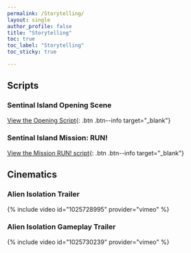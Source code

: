 ```yaml
---
permalink: /Storytelling/
layout: single
author_profile: false
title: "Storytelling"
toc: true
toc_label: "Storytelling"
toc_sticky: true

---
```


## Scripts
### Sentinal Island Opening Scene
[View the Opening Script](/Documents/ENL2013_FinalScript_Gauvin_William.pdf){: .btn .btn--info target="_blank"}
### Sentinal Island Mission: RUN!
[View the Mission RUN! script](/Documents/ENL2013_Scene2_Gauvin_William.pdf){: .btn .btn--info target="_blank"}


## Cinematics
### Alien Isolation Trailer
{% include video id="1025728995" provider="vimeo" %}
### Alien Isolation Gameplay Trailer
{% include video id="1025730239" provider="vimeo" %}
